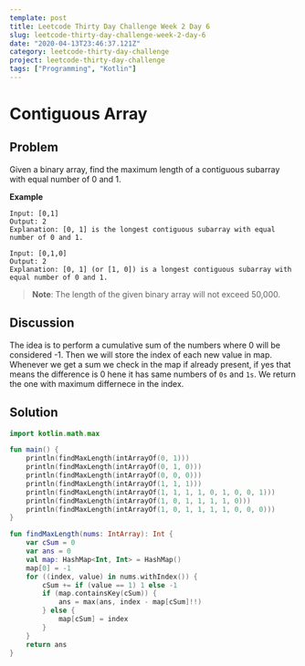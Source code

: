 ```yaml
---
template: post
title: Leetcode Thirty Day Challenge Week 2 Day 6
slug: leetcode-thirty-day-challenge-week-2-day-6
date: "2020-04-13T23:46:37.121Z"
category: leetcode-thirty-day-challenge
project: leetcode-thirty-day-challenge
tags: ["Programming", "Kotlin"]
---
```


# Contiguous Array

## Problem

Given a binary array, find the maximum length of a contiguous subarray with equal number of 0 and 1.

__Example__

```
Input: [0,1]
Output: 2
Explanation: [0, 1] is the longest contiguous subarray with equal number of 0 and 1.
```

```
Input: [0,1,0]
Output: 2
Explanation: [0, 1] (or [1, 0]) is a longest contiguous subarray with equal number of 0 and 1.
```

> **Note**: The length of the given binary array will not exceed 50,000.

## Discussion
The idea is to perform a cumulative sum of the numbers where 0 will be considered -1.
Then we will store the index of each new value in map. Whenever we get a sum we check in the map if 
already present, if yes that means the difference is 0 hene it has same numbers of `0s` and `1s`.
We return the one with maximum differnece in the index.

## Solution

```kotlin
import kotlin.math.max

fun main() {
    println(findMaxLength(intArrayOf(0, 1)))
    println(findMaxLength(intArrayOf(0, 1, 0)))
    println(findMaxLength(intArrayOf(0, 0, 0)))
    println(findMaxLength(intArrayOf(1, 1, 1)))
    println(findMaxLength(intArrayOf(1, 1, 1, 1, 0, 1, 0, 0, 1)))
    println(findMaxLength(intArrayOf(1, 0, 1, 1, 1, 1, 0)))
    println(findMaxLength(intArrayOf(1, 0, 1, 1, 1, 1, 0, 0, 0)))
}

fun findMaxLength(nums: IntArray): Int {
    var cSum = 0
    var ans = 0
    val map: HashMap<Int, Int> = HashMap()
    map[0] = -1
    for ((index, value) in nums.withIndex()) {
        cSum += if (value == 1) 1 else -1
        if (map.containsKey(cSum)) {
            ans = max(ans, index - map[cSum]!!)
        } else {
            map[cSum] = index
        }
    }
    return ans
}
```
